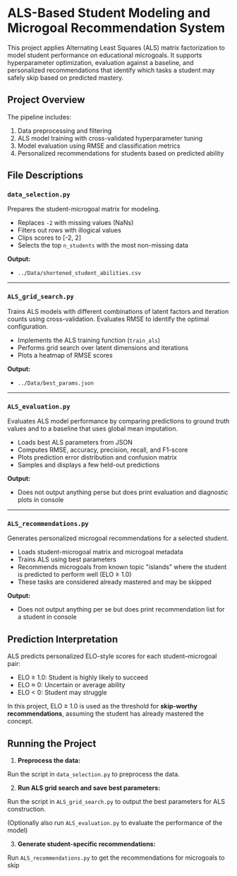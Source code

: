 # ALS-Based Student Modeling and Microgoal Recommendation System

This project applies Alternating Least Squares (ALS) matrix factorization to model student performance on educational microgoals. It supports hyperparameter optimization, evaluation against a baseline, and personalized recommendations that identify which tasks a student may safely skip based on predicted mastery.

## Project Overview

The pipeline includes:

1. Data preprocessing and filtering
2. ALS model training with cross-validated hyperparameter tuning
3. Model evaluation using RMSE and classification metrics
4. Personalized recommendations for students based on predicted ability

## File Descriptions

### `data_selection.py`

Prepares the student-microgoal matrix for modeling.

- Replaces `-2` with missing values (NaNs)
- Filters out rows with illogical values
- Clips scores to [-2, 2]
- Selects the top `n_students` with the most non-missing data

**Output:**  
- `../Data/shortened_student_abilities.csv`

---

### `ALS_grid_search.py`

Trains ALS models with different combinations of latent factors and iteration counts using cross-validation. Evaluates RMSE to identify the optimal configuration.

- Implements the ALS training function (`train_als`)
- Performs grid search over latent dimensions and iterations
- Plots a heatmap of RMSE scores

**Output:**  
- `../Data/best_params.json`

---

### `ALS_evaluation.py`

Evaluates ALS model performance by comparing predictions to ground truth values and to a baseline that uses global mean imputation.

- Loads best ALS parameters from JSON
- Computes RMSE, accuracy, precision, recall, and F1-score
- Plots prediction error distribution and confusion matrix
- Samples and displays a few held-out predictions

**Output:**  
- Does not output anything perse but does print evaluation and diagnostic plots in console

---

### `ALS_recommendations.py`

Generates personalized microgoal recommendations for a selected student.

- Loads student-microgoal matrix and microgoal metadata
- Trains ALS using best parameters
- Recommends microgoals from known topic "islands" where the student is predicted to perform well (ELO ≥ 1.0)
- These tasks are considered already mastered and may be skipped

**Output:**  
- Does not output anything per se but does print recommendation list for a student in console


## Prediction Interpretation

ALS predicts personalized ELO-style scores for each student–microgoal pair:

- ELO ≥ 1.0: Student is highly likely to succeed
- ELO ≈ 0: Uncertain or average ability
- ELO < 0: Student may struggle

In this project, ELO ≥ 1.0 is used as the threshold for **skip-worthy recommendations**, assuming the student has already mastered the concept.

## Running the Project

1. **Preprocess the data:**

Run the script in `data_selection.py` to preprocess the data.

2. **Run ALS grid search and save best parameters:**

Run the script in `ALS_grid_search.py` to output the best parameters for ALS construction.

   (Optionally also run `ALS_evaluation.py` to evaluate the performance of the model)

3. **Generate student-specific recommendations:**

Run `ALS_recommendations.py` to get the recommendations for microgoals to skip
